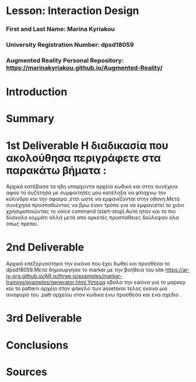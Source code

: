 # Lesson: Interaction Design

### First and Last Name: Marina Kyriakou
### University Registration Number: dpsd18059
### Augmented Reality Personal Repository: https://marinakyriakou.github.io/Augmented-Reality/

# Introduction

# Summary


# 1st Deliverable Η διαδικασία που ακολούθησα περιγράφετε στα παρακάτω βήματα :
Αρχικά κατέβασα τα ηδη υπαρχοντα αρχεία κωδικα και στην συνέχεια αφού το συζήτησα με συμφοιτητές μου κατέληξα να φτίαχνω τον κύλινδρο και την σφαίρα ,ετσι ωστε να εμφανίζονται στην οθονη.Μετά συνέχησα προσπαθώντας να βρω έναν τρόπο για να εμφανιστεί το χιόνι χρησιμοποιώντας το voice command (start-stop).Αυτό ηταν και το πιο δύσκολο κομμάτι αλλά μετά απο αρκετές προσπάθειες δούλεψαν όλα όπως πρέπει.

# 2nd Deliverable

Αρχικά επεξεργαστηκα την εικόνα που έχει δωθεί και προσθέσα το dpsd18059.Μετά δημιουργησα το marker με την βοήθεια του site
https://ar-js-org.github.io/AR.js/three.js/examples/marker-training/examples/generator.html.Υστερα εβαλα την εικόνα για το μαρκερ και το pattern αρχείο στον φάκελο των assetsκαι τελος εκανα μια αναφορά του .patt αρχείου στον κώδικα ενω προσθεσα και ενα σχεδιο .



# 3rd Deliverable 


# Conclusions


# Sources
